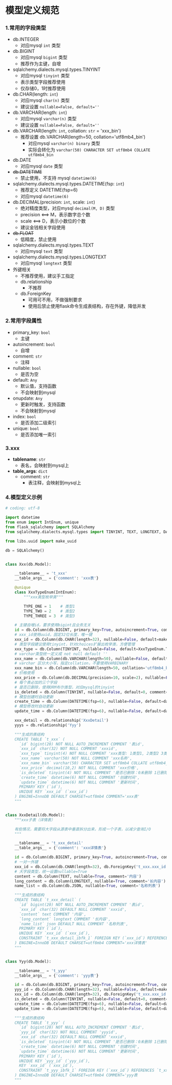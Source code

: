 # 模型定义规范

### 1.常用的字段类型

- db.INTEGER
    - 对应mysql `int` 类型
- db.BIGINT
    - 对应mysql `bigint` 类型
    - 推荐作为主键，自增
- sqlalchemy.dialects.mysql.types.TINYINT
    - 对应mysql `tinyint` 类型
    - 表示类型字段推荐使用
    - 仅存储0，1时推荐使用
- db.CHAR(length: `int`)
    - 对应mysql `char(n)` 类型
    - 建议设置 `nullable=False, default=''`
- db.VARCHAR(length: `int`)
    - 对应mysql `varchar(n)` 类型
    - 建议设置 `nullable=False, default=''`
- db.VARCHAR(length: `int`, collation: `str` = 'xxx_bin')
    - 推荐设置 db.VARCHAR(length=50, collation='utf8mb4_bin')
        - 对应mysql `varchar(n) binary` 类型
        - 实际会转化为 `varchar(50) CHARACTER SET utf8mb4 COLLATE utf8mb4_bin`
- db.DATE
    - 对应mysql `date` 类型
- ~~db.DATETIME~~
    - 禁止使用，不支持 mysql `datetime(6)`
- sqlalchemy.dialects.mysql.types.DATETIME(fsp: `int`)
    - 推荐定义 DATETIME(fsp=6)
    - 对应mysql `datetime(6)`
- db.DECIMAL(precision: `int`, scale: `int`)
    - 绝对精度类型，对应mysql `decimal(M, D)` 类型
    - precision <==> M，表示数字总个数
    - scale <==> D，表示小数位的个数
    - 建议金钱相关字段使用
- ~~db.FLOAT~~
    - 低精度，禁止使用
- sqlalchemy.dialects.mysql.types.TEXT
    - 对应mysql `text` 类型
- sqlalchemy.dialects.mysql.types.LONGTEXT
    - 对应mysql `longtext` 类型
- 外键相关
    - 不推荐使用，建议手工指定
    - db.relationship
        - 不推荐
    - db.ForeignKey
        - 可用可不用，不做强制要求
        - 使用后禁止使用flask命令生成表结构，存在外键，降低并发

### 2.常用字段属性

- primary_key: `bool`
    - 主键
- autoincrement: `bool`
    - 自增
- comment: `str`
    - 注释
- nullable: `bool`
    - 是否为空
- default: `Any`
    - 默认值，支持函数
    - 不会映射到mysql
- onupdate: `Any`
    - 更新时触发，支持函数
    - 不会映射到mysql
- index: `bool`
    - 是否添加二级索引
- unique: `bool`
    - 是否添加唯一索引
    
### 3.__xxx__

- __tablename__: `str`
    - 表名，会映射到mysql上
- __table_args__: `dict`
    - comment: `str`
        - 表注释，会映射到mysql上
        
### 4.模型定义示例

```python
# coding: utf-8

import datetime
from enum import IntEnum, unique
from flask_sqlalchemy import SQLAlchemy
from sqlalchemy.dialects.mysql.types import TINYINT, TEXT, LONGTEXT, DATETIME

from libs.uuid import make_uuid

db = SQLAlchemy()


class Xxx(db.Model):

    __tablename__ = 't_xxx'
    __table_args__ = {'comment': 'xxx表'}

    @unique
    class XxxTypeEnum(IntEnum):
        """xxx类型枚举类"""

        TYPE_ONE = 1    # 类型1
        TYPE_TWO = 2    # 类型2
        TYPE_THREE = 3  # 类型3

    # 主键自增id，要求使用bigint且业务无关
    id = db.Column(db.BIGINT, primary_key=True, autoincrement=True, comment='表id')
    # xxx_id使用uuid，固定32位长度，唯一键
    xxx_id = db.Column(db.CHAR(length=32), nullable=False, default=make_uuid, unique=True, comment='xxxid')
    # 类型字段建议使用tinyint，针对choices扩展出枚举类，方便管理
    xxx_type = db.Column(TINYINT, nullable=False, default=XxxTypeEnum.TYPE_ONE.value, comment='xxx类型: 1类型1, 2类型2 3类型3')
    # varchar类型统一定义成 not null default ''
    xxx_name = db.Column(db.VARCHAR(length=50), nullable=False, default='', comment='xxx名称')
    # varchar 区分大小写，指定collation，不要使用VARBINARY
    xxx_name_bin = db.Column(db.VARCHAR(length=50, collation='utf8mb4_bin'), nullable=False, default='', comment='xxx名称（区分大小写）')
    # 价格使用
    xxx_price = db.Column(db.DECIMAL(precision=10, scale=2), nullable=False, default=0, comment='xxx价格')
    # 每个表必加的三个字段
    # 是否已删除，使用ORM布尔类型，对应mysql的tinyint
    is_deleted = db.Column(TINYINT, nullable=False, default=0, comment='是否已删除：0未删除 1已删除')
    # 模型创建时自动更新
    create_time = db.Column(DATETIME(fsp=6), nullable=False, default=datetime.datetime.now, comment='创建时间')
    # 模型修改时自动更新
    update_time = db.Column(DATETIME(fsp=6), nullable=False, default=datetime.datetime.now, onupdate=datetime.datetime.now, comment='更新时间')

    xxx_detail = db.relationship('XxxDetail')
    yyys = db.relationship('Yyy')

    """生成的表结构
    CREATE TABLE `t_xxx` (
      `id` bigint(20) NOT NULL AUTO_INCREMENT COMMENT '表id',
      `xxx_id` char(32) NOT NULL COMMENT 'xxxid',
      `xxx_type` tinyint(4) NOT NULL COMMENT 'xxx类型: 1类型1, 2类型2 3类型3',
      `xxx_name` varchar(50) NOT NULL COMMENT 'xxx名称',
      `xxx_name_bin` varchar(50) CHARACTER SET utf8mb4 COLLATE utf8mb4_bin NOT NULL COMMENT 'xxx名称（区分大小写）',
      `xxx_price` decimal(10,2) NOT NULL COMMENT 'xxx价格',
      `is_deleted` tinyint(4) NOT NULL COMMENT '是否已删除：0未删除 1已删除',
      `create_time` datetime(6) NOT NULL COMMENT '创建时间',
      `update_time` datetime(6) NOT NULL COMMENT '更新时间',
      PRIMARY KEY (`id`),
      UNIQUE KEY `xxx_id` (`xxx_id`)
    ) ENGINE=InnoDB DEFAULT CHARSET=utf8mb4 COMMENT='xxx表'
    """


class XxxDetail(db.Model):
    """xxx子表（详情表）

    有些情况，需要将大字段从源表中垂直拆分出来，形成一个子表，以减少查询I/O
    """

    __tablename__ = 't_xxx_detail'
    __table_args__ = {'comment': 'xxx详情表'}

    id = db.Column(db.BIGINT, primary_key=True, autoincrement=True, comment='表id')
    # 一对一外键
    xxx_id = db.Column(db.CHAR(length=32), db.ForeignKey('t_xxx.xxx_id'), unique=True, comment='xxxid')
    # 大字段类型，统一设置nullable=True
    content = db.Column(TEXT, nullable=True, comment='内容')
    long_content = db.Column(LONGTEXT, nullable=True, comment='长内容')
    name_list = db.Column(db.JSON, nullable=True, comment='名称列表')

    """生成的表结构
    CREATE TABLE `t_xxx_detail` (
      `id` bigint(20) NOT NULL AUTO_INCREMENT COMMENT '表id',
      `xxx_id` char(32) DEFAULT NULL COMMENT 'xxxid',
      `content` text COMMENT '内容',
      `long_content` longtext COMMENT '长内容',
      `name_list` json DEFAULT NULL COMMENT '名称列表',
      PRIMARY KEY (`id`),
      UNIQUE KEY `xxx_id` (`xxx_id`),
      CONSTRAINT `t_xxx_detail_ibfk_1` FOREIGN KEY (`xxx_id`) REFERENCES `t_xxx` (`xxx_id`)
    ) ENGINE=InnoDB DEFAULT CHARSET=utf8mb4 COMMENT='xxx详情表'
    """


class Yyy(db.Model):

    __tablename__ = 't_yyy'
    __table_args__ = {'comment': 'yyy表'}

    id = db.Column(db.BIGINT, primary_key=True, autoincrement=True, comment='表id')
    yyy_id = db.Column(db.CHAR(length=32), nullable=False, default=make_uuid, unique=True, comment='yyyid')
    xxx_id = db.Column(db.CHAR(length=32), db.ForeignKey('t_xxx.xxx_id'), comment='xxxid')
    is_deleted = db.Column(TINYINT, nullable=False, default=0, comment='是否已删除：0未删除 1已删除')
    create_time = db.Column(DATETIME(fsp=6), nullable=False, default=datetime.datetime.now, comment='创建时间')
    update_time = db.Column(DATETIME(fsp=6), nullable=False, default=datetime.datetime.now, onupdate=datetime.datetime.now, comment='更新时间')

    """生成的表结构
    CREATE TABLE `t_yyy` (
      `id` bigint(20) NOT NULL AUTO_INCREMENT COMMENT '表id',
      `yyy_id` char(32) NOT NULL COMMENT 'yyyid',
      `xxx_id` char(32) DEFAULT NULL COMMENT 'xxxid',
      `is_deleted` tinyint(4) NOT NULL COMMENT '是否已删除：0未删除 1已删除',
      `create_time` datetime(6) NOT NULL COMMENT '创建时间',
      `update_time` datetime(6) NOT NULL COMMENT '更新时间',
      PRIMARY KEY (`id`),
      UNIQUE KEY `yyy_id` (`yyy_id`),
      KEY `xxx_id` (`xxx_id`),
      CONSTRAINT `t_yyy_ibfk_1` FOREIGN KEY (`xxx_id`) REFERENCES `t_xxx` (`xxx_id`)
    ) ENGINE=InnoDB DEFAULT CHARSET=utf8mb4 COMMENT='yyy表
    """
```